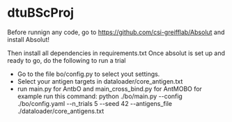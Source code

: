 # dtuBScProj
Before runnign any code, go to https://github.com/csi-greifflab/Absolut and install Absolut!

Then install all dependencies in requirements.txt
Once absolut is set up and ready to go, do the following to run a trial
- Go to the file bo/config.py to select yout settings.
- Select your antigen targets in dataloader/core_antigen.txt
- run main.py for AntbO and main_cross_bind.py for AntMOBO
  for example run this command:  python ./bo/main.py --config ./bo/config.yaml --n_trials 5 --seed 42 --antigens_file ./dataloader/core_antigens.txt 


